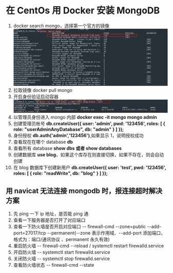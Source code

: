 # 在 CentOs 用 Docker 安装 MongoDB

1. docker search mongo，选择第一个官方的镜像![search mongo](dockersearchmongo.png)
2. 拉取镜像 docker pull mongo
3. 开启身份验证启动容器![开启身份验证启动容器](dockerrunmongo.png)
4. 以管理员身份进入 mongo 内部 **docker exec -it mongo mongo admin**
5. 创建管理员帐号 **db.createUser({ user: 'admin', pwd: '123456', roles: [ { role: "userAdminAnyDatabase", db: "admin" } ] });**
6. 身份授权 **db.auth('admin','123456')**,如果显示 1，说明授权成功
7. 查看现在在哪个 database **db**
8. 查看所有 database **show dbs 或者 show databases**
9. 创建数据库 **use blog**，如果这个库存在则直接切换，如果不存在，则会自动创建
10. 在 blog 数据库下创建新用户 **db.createUser({ user: 'test', pwd: '123456', roles: [ { role: "readWrite", db: "blog" } ] });**

## 用 navicat 无法连接 mongodb 时，报连接超时解决方案

1. 先 ping 一下 ip 地址，是否能 ping 通
2. 查看一下服务器是否打开了对应端口
3. 查看一下防火墙是否开启对应端口 -- firewall-cmd --zone=public --add-port=27017/tcp --permanent(--zone 表示作用域、--add-port 添加端口，格式为：端口/通讯协议 、permanent 永久有效)
4. 重启防火墙 -- firewall-cmd --reload / systemctl restart firewalld.service
5. 开启防火墙 -- systemctl start firewalld.service
6. 关闭防火墙 -- systemctl stop firewalld.service
7. 查看防火墙状态 -- firewall-cmd --state

